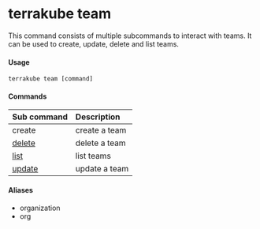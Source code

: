 # terrakube team

This command consists of multiple subcommands to interact with teams. It can be used to create, update, delete and list teams.

#### Usage

```text
terrakube team [command]
```

#### Commands

| Sub command | Description |
| :--- | :--- |
| create | create a team |
| [delete](../azb-organization/delete.md) | delete a team |
| [list](../azb-organization/list.md) | list teams |
| [update](../azb-organization/update.md) | update a team |

#### Aliases

* organization
* org





